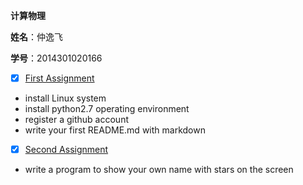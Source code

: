  **计算物理**
 
  **姓名**：仲逸飞
 
  **学号**：2014301020166
  
- [x] [First Assignment](https://github.com/jsxhzyf/compuational_physics_N2014301020166/blob/master/Assignment_1)
- install Linux system 
- install python2.7 operating environment
- register a github account 
- write your first README.md with markdown 
 
- [x] [Second Assignment](https://github.com/jsxhzyf/compuational_physics_N2014301020166/blob/master/Assignment_2)
- write a program to show your own name with stars on the screen
